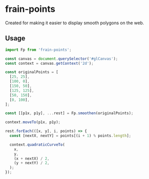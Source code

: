 # frain-points

Created for making it easier to display smooth polygons on the web.

## Usage
```js
import Fp from 'frain-points';

const canvas = document.querySelector('#glCanvas');
const context = canvas.getContext('2d');

const originalPoints = [
  [25, 25],
  [100, 0],
  [150, 50],
  [125, 125],
  [50, 150],
  [0, 100],
];

const [[p1x, p1y], ...rest] = Fp.smoothen(originalPoints);

context.moveTo(p1x, p1y);

rest.forEach(([x, y], i, points) => {
  const [nextX, nextY] = points[(i + 1) % points.length];

  context.quadraticCurveTo(
    x, 
    y, 
    (x + nextX) / 2, 
    (y + nextY) / 2,
  );
});
```